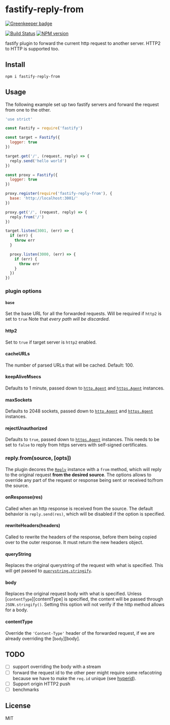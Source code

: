 # fastify-reply-from

[![Greenkeeper badge](https://badges.greenkeeper.io/fastify/fastify-reply-from.svg)](https://greenkeeper.io/)

[![Build Status](https://travis-ci.org/fastify/fastify-reply-from.svg?branch=master)](https://travis-ci.org/fastify/fastify-reply-from)
[![NPM version](https://img.shields.io/npm/v/fastify-reply-from.svg?style=flat)](https://www.npmjs.com/package/fastify-reply-fromm)

fastify plugin to forward the current http request to another server.
HTTP2 to HTTP is supported too.

## Install

```
npm i fastify-reply-from
```

## Usage

The following example set up two fastify servers and forward the request
from one to the other.

```js
'use strict'

const Fastify = require('fastify')

const target = Fastify({
  logger: true
})

target.get('/', (request, reply) => {
  reply.send('hello world')
})

const proxy = Fastify({
  logger: true
})

proxy.register(require('fastify-reply-from'), {
  base: 'http://localhost:3001/'
})

proxy.get('/', (request, reply) => {
  reply.from('/')
})

target.listen(3001, (err) => {
  if (err) {
    throw err
  }

  proxy.listen(3000, (err) => {
    if (err) {
      throw err
    }
  })
})
```

### plugin options

#### `base`

Set the base URL for all the forwarded requests. Will be required if `http2` is set to `true`
Note that _every path will be discarded_.

#### http2
Set to `true` if target server is `http2` enabled.

#### cacheURLs

The number of parsed URLs that will be cached. Default: 100.

#### keepAliveMsecs

Defaults to 1 minute, passed down to [`http.Agent`][http-agent] and
[`https.Agent`][https-agent] instances.

#### maxSockets

Defaults to 2048 sockets, passed down to [`http.Agent`][http-agent] and
[`https.Agent`][https-agent] instances.

#### rejectUnauthorized

Defaults to `true`, passed down to [`https.Agent`][https-agent] instances.
This needs to be set to `false` to reply from https servers with
self-signed certificates.

### reply.from(source, [opts])

The plugin decores the
[`Reply`](https://github.com/fastify/fastify/blob/master/docs/Reply.md)
instance with a `from` method, which will reply to the original request
__from the desired source__. The options allows to override any part of
the request or response being sent or received to/from the source.

#### onResponse(res)

Called when an http response is received from the source.
The default behavior is `reply.send(res)`, which will be disabled if the
option is specified.

#### rewriteHeaders(headers)

Called to rewrite the headers of the response, before them being copied
over to the outer response.
It must return the new headers object.

#### queryString

Replaces the original querystring of the request with what is specified.
This will get passed to
[`querystring.stringify`](https://nodejs.org/api/querystring.html#querystring_querystring_stringify_obj_sep_eq_options).

#### body

Replaces the original request body with what is specified. Unless
[`contentType`][contentType] is specified, the content will be passed
through `JSON.stringify()`.
Setting this option will not verify if the http method allows for a body.

#### contentType

Override the `'Content-Type'` header of the forwarded request, if we are
already overriding the [`body`][body].

## TODO

* [ ] support overriding the body with a stream
* [ ] forward the request id to the other peer might require some
      refacotring because we have to make the `req.id` unique
      (see [hyperid](http://npm.im/hyperid)).
* [ ] Support origin HTTP2 push
* [ ] benchmarks

## License

MIT

[http-agent]: https://nodejs.org/api/http.html#http_new_agent_options
[https-agent]: https://nodejs.org/api/https.html#https_class_https_agent
